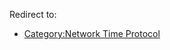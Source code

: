 Redirect to:

*   [Category:Network Time Protocol](/index.php/Category:Network_Time_Protocol "Category:Network Time Protocol")